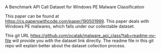 A Benchmark API Call Dataset for Windows PE Malware Classification

This paper can be found at https://cs.paperswithcode.com/paper/190501999. This paper deals with Windows PE malwares, which falls under our collectable dataset.

This git URL https://github.com/ocatak/malware_api_class?tab=readme-ov-file will provide you with the dataset link directly. The readme file in this git repo will explain better about the dataset collection process.



